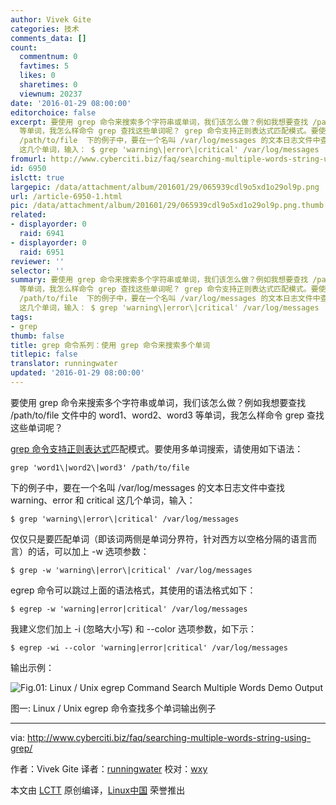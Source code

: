 ```yaml
---
author: Vivek Gite
categories: 技术
comments_data: []
count:
  commentnum: 0
  favtimes: 5
  likes: 0
  sharetimes: 0
  viewnum: 20237
date: '2016-01-29 08:00:00'
editorchoice: false
excerpt: 要使用 grep 命令来搜索多个字符串或单词，我们该怎么做？例如我想要查找 /path/to/file 文件中的 word1、word2、word3
  等单词，我怎么样命令 grep 查找这些单词呢？ grep 命令支持正则表达式匹配模式。要使用多单词搜索，请使用如下语法： grep 'word1\|word2\|word3'
  /path/to/file  下的例子中，要在一个名叫 /var/log/messages 的文本日志文件中查找 warning、error 和 critical
  这几个单词，输入： $ grep 'warning\|error\|critical' /var/log/messages  仅仅只是要匹配单词（即该词两侧是单词分界符，针对西方以空格分隔的语言而言
fromurl: http://www.cyberciti.biz/faq/searching-multiple-words-string-using-grep/
id: 6950
islctt: true
largepic: /data/attachment/album/201601/29/065939cdl9o5xd1o29ol9p.png
url: /article-6950-1.html
pic: /data/attachment/album/201601/29/065939cdl9o5xd1o29ol9p.png.thumb.jpg
related:
- displayorder: 0
  raid: 6941
- displayorder: 0
  raid: 6951
reviewer: ''
selector: ''
summary: 要使用 grep 命令来搜索多个字符串或单词，我们该怎么做？例如我想要查找 /path/to/file 文件中的 word1、word2、word3
  等单词，我怎么样命令 grep 查找这些单词呢？ grep 命令支持正则表达式匹配模式。要使用多单词搜索，请使用如下语法： grep 'word1\|word2\|word3'
  /path/to/file  下的例子中，要在一个名叫 /var/log/messages 的文本日志文件中查找 warning、error 和 critical
  这几个单词，输入： $ grep 'warning\|error\|critical' /var/log/messages  仅仅只是要匹配单词（即该词两侧是单词分界符，针对西方以空格分隔的语言而言
tags:
- grep
thumb: false
title: grep 命令系列：使用 grep 命令来搜索多个单词
titlepic: false
translator: runningwater
updated: '2016-01-29 08:00:00'
---
```


要使用 grep 命令来搜索多个字符串或单词，我们该怎么做？例如我想要查找 /path/to/file 文件中的 word1、word2、word3 等单词，我怎么样命令 grep 查找这些单词呢？


[grep 命令支持正则表达式](/article-6941-1.html)匹配模式。要使用多单词搜索，请使用如下语法：



```
grep 'word1\|word2\|word3' /path/to/file

```

下的例子中，要在一个名叫 /var/log/messages 的文本日志文件中查找 warning、error 和 critical 这几个单词，输入：



```
$ grep 'warning\|error\|critical' /var/log/messages

```

仅仅只是要匹配单词（即该词两侧是单词分界符，针对西方以空格分隔的语言而言）的话，可以加上 -w 选项参数：



```
$ grep -w 'warning\|error\|critical' /var/log/messages

```

egrep 命令可以跳过上面的语法格式，其使用的语法格式如下：



```
$ egrep -w 'warning|error|critical' /var/log/messages

```

我建义您们加上 -i (忽略大小写) 和 --color 选项参数，如下示：



```
$ egrep -wi --color 'warning|error|critical' /var/log/messages

```

输出示例：


![Fig.01: Linux / Unix egrep Command Search Multiple Words Demo Output](/data/attachment/album/201601/29/065939cdl9o5xd1o29ol9p.png)


图一: Linux / Unix egrep 命令查找多个单词输出例子




---


via: <http://www.cyberciti.biz/faq/searching-multiple-words-string-using-grep/>


作者：Vivek Gite 译者：[runningwater](https://github.com/runningwater) 校对：[wxy](https://github.com/wxy)


本文由 [LCTT](https://github.com/LCTT/TranslateProject) 原创编译，[Linux中国](https://linux.cn/) 荣誉推出